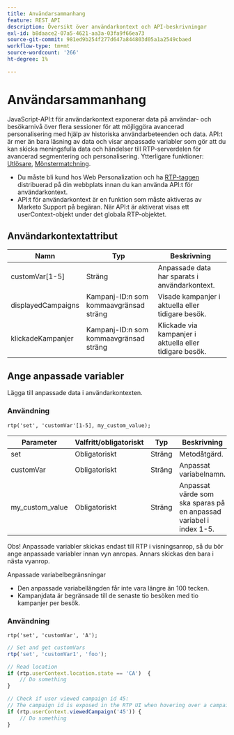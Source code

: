 ```yaml
---
title: Användarsammanhang
feature: REST API
description: Översikt över användarkontext och API-beskrivningar
exl-id: b8daace2-07a5-4621-aa3a-03fa9f66ea73
source-git-commit: 981ed9b254f277d647a844803d05a1a2549cbaed
workflow-type: tm+mt
source-wordcount: '266'
ht-degree: 1%

---
```


# Användarsammanhang

JavaScript-API:t för användarkontext exponerar data på användar- och besökarnivå över flera sessioner för att möjliggöra avancerad personalisering med hjälp av historiska användarbeteenden och data. API:t är mer än bara läsning av data och visar anpassade variabler som gör att du kan skicka meningsfulla data och händelser till RTP-serverdelen för avancerad segmentering och personalisering. Ytterligare funktioner: [Utlösare](../javascript-api/triggers.md), [Mönstermatchning](../javascript-api/pattern-match.md).

- Du måste bli kund hos Web Personalization och ha [RTP-taggen ](https://experienceleague.adobe.com/sv/docs/marketo/using/product-docs/web-personalization/rtp-tag-implementation/deploy-the-rtp-javascript) distribuerad på din webbplats innan du kan använda API:t för användarkontext.
- API:t för användarkontext är en funktion som måste aktiveras av Marketo Support på begäran. När API:t är aktiverat visas ett userContext-objekt under det globala RTP-objektet.

## Användarkontextattribut

| Namn | Typ | Beskrivning |
|------------------|-------------|------|
| customVar[1-5] | Sträng | Anpassade data har sparats i användarkontext. |
| displayedCampaigns | Kampanj-ID:n som kommaavgränsad sträng | Visade kampanjer i aktuella eller tidigare besök. |
| klickadeKampanjer | Kampanj-ID:n som kommaavgränsad sträng | Klickade via kampanjer i aktuella eller tidigare besök. |

## Ange anpassade variabler

Lägga till anpassade data i användarkontexten.

### Användning

`rtp('set', 'customVar'[1-5], my_custom_value);`

| Parameter | Valfritt/obligatoriskt | Typ | Beskrivning |
|-----------------|-------------------|--------|-----------------|
| set | Obligatoriskt | Sträng | Metodåtgärd. |
| customVar | Obligatoriskt | Sträng | Anpassat variabelnamn. |
| my_custom_value | Obligatoriskt | Sträng | Anpassat värde som ska sparas på en anpassad variabel i index 1-5. |

Obs! Anpassade variabler skickas endast till RTP i visningsanrop, så du bör ange anpassade variabler innan vyn anropas. Annars skickas den bara i nästa vyanrop.

Anpassade variabelbegränsningar

- Den anpassade variabellängden får inte vara längre än 100 tecken.
- Kampanjdata är begränsade till de senaste tio besöken med tio kampanjer per besök.

### Användning

`rtp('set', 'customVar', 'A');`

```javascript
// Set and get customVars
rtp('set', 'customVar1', 'foo');

// Read location
if (rtp.userContext.location.state == 'CA')  {
    // Do something
}

// Check if user viewed campaign id 45:
// The campaign id is exposed in the RTP UI when hovering over a campaign name.
if (rtp.userContext.viewedCampaign('45')) {
    // Do something
}
```
